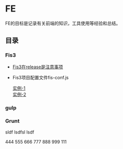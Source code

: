# FE

FE的目标是记录有关前端的知识，工具使用等经验和总结。

## 目录

### Fis3

* [Fis3在release是注意事项](https://github.com/wxb/FE/tree/master/fis3/fis3%E5%9C%A8release%E4%BB%A3%E7%A0%81%E5%88%B0%E6%9C%8D%E5%8A%A1%E5%99%A8%E6%97%B6%E6%B3%A8%E6%84%8F%E4%BA%8B%E9%A1%B9)

* Fis3项目配置文件fis-conf.js   

    [实例-1](https://github.com/wxb/FE/blob/master/fis3/fis3%E9%85%8D%E7%BD%AE%E6%96%87%E4%BB%B6%E7%A4%BA%E4%BE%8B/fis-conf-yunbix.js)   
    [实例-2](https://github.com/wxb/FE/blob/master/fis3/fis3%E9%85%8D%E7%BD%AE%E6%96%87%E4%BB%B6%E7%A4%BA%E4%BE%8B/fis-conf-example.js)

### gulp

### Grunt

sldf
lsdfsl
lsdf

444
555
666
777
888
999
111

